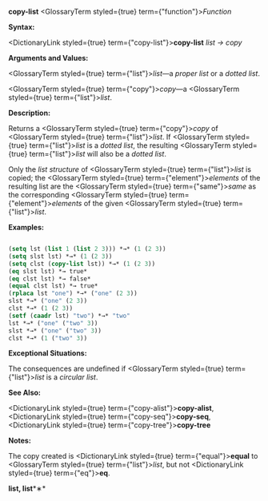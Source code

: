 **copy-list** <GlossaryTerm styled={true} term={"function"}><i>Function</i></GlossaryTerm> 



**Syntax:** 



<DictionaryLink styled={true} term={"copy-list"}><b>copy-list</b></DictionaryLink> *list → copy* 



**Arguments and Values:** 



<GlossaryTerm styled={true} term={"list"}><i>list</i></GlossaryTerm>—a *proper list* or a *dotted list*. 



<GlossaryTerm styled={true} term={"copy"}><i>copy</i></GlossaryTerm>—a <GlossaryTerm styled={true} term={"list"}><i>list</i></GlossaryTerm>. 



**Description:** 



Returns a <GlossaryTerm styled={true} term={"copy"}><i>copy</i></GlossaryTerm> of <GlossaryTerm styled={true} term={"list"}><i>list</i></GlossaryTerm>. If <GlossaryTerm styled={true} term={"list"}><i>list</i></GlossaryTerm> is a *dotted list*, the resulting <GlossaryTerm styled={true} term={"list"}><i>list</i></GlossaryTerm> will also be a *dotted list*. 



Only the *list structure* of <GlossaryTerm styled={true} term={"list"}><i>list</i></GlossaryTerm> is copied; the <GlossaryTerm styled={true} term={"element"}><i>elements</i></GlossaryTerm> of the resulting list are the <GlossaryTerm styled={true} term={"same"}><i>same</i></GlossaryTerm> as the corresponding <GlossaryTerm styled={true} term={"element"}><i>elements</i></GlossaryTerm> of the given <GlossaryTerm styled={true} term={"list"}><i>list</i></GlossaryTerm>. 



**Examples:**
```lisp

(setq lst (list 1 (list 2 3))) *→* (1 (2 3)) 
(setq slst lst) *→* (1 (2 3)) 
(setq clst (copy-list lst)) *→* (1 (2 3)) 
(eq slst lst) *→ true* 
(eq clst lst) *→ false* 
(equal clst lst) *→ true* 
(rplaca lst "one") *→* ("one" (2 3)) 
slst *→* ("one" (2 3)) 
clst *→* (1 (2 3)) 
(setf (caadr lst) "two") *→* "two" 
lst *→* ("one" ("two" 3)) 
slst *→* ("one" ("two" 3)) 
clst *→* (1 ("two" 3)) 

```
**Exceptional Situations:** 



The consequences are undefined if <GlossaryTerm styled={true} term={"list"}><i>list</i></GlossaryTerm> is a *circular list*. 



**See Also:** 



<DictionaryLink styled={true} term={"copy-alist"}><b>copy-alist</b></DictionaryLink>, <DictionaryLink styled={true} term={"copy-seq"}><b>copy-seq</b></DictionaryLink>, <DictionaryLink styled={true} term={"copy-tree"}><b>copy-tree</b></DictionaryLink> 



**Notes:** 



The copy created is <DictionaryLink styled={true} term={"equal"}><b>equal</b></DictionaryLink> to <GlossaryTerm styled={true} term={"list"}><i>list</i></GlossaryTerm>, but not <DictionaryLink styled={true} term={"eq"}><b>eq</b></DictionaryLink>. 







 



 



**list, list***∗* 



